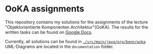 # OoKA assignments
This repository contains my solutions for the assignments of the lecture "Objektorientierte Komponenten Architektur"(OoKA).
The results for the written tasks can be found on [Google Docs](https://docs.google.com/document/d/1EDZD_HXWiv-Z7wx3fH53Qmcdvlt31_R2279-uWu19g0/edit?usp=sharing).

Currently, all solutions can be found in [`./src/main/java/org/bonn/ooka`](/src/main/java/org/bonn/ooka).
UML-Diagrams are located in the `documentation` folder.